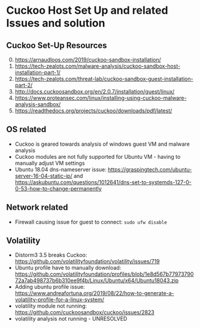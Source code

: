 # Cuckoo Host Set Up and related Issues and solution

## Cuckoo Set-Up Resources
0. https://arnaudloos.com/2019/cuckoo-sandbox-installation/
1. https://tech-zealots.com/malware-analysis/cuckoo-sandbox-host-installation-part-1/
2. https://tech-zealots.com/threat-lab/cuckoo-sandbox-guest-installation-part-2/
3. http://docs.cuckoosandbox.org/en/2.0.7/installation/guest/linux/
4. https://www.proteansec.com/linux/installing-using-cuckoo-malware-analysis-sandbox/
5. https://readthedocs.org/projects/cuckoo/downloads/pdf/latest/

## OS related
* Cuckoo is geared towards analysis of windows guest VM and malware analysis
* Cuckoo modules are not fully supported for Ubuntu VM - having to manually adjust VM settings
* Ubuntu 18.04 dns-nameserver issue: https://graspingtech.com/ubuntu-server-16-04-static-ip/ and https://askubuntu.com/questions/1012641/dns-set-to-systemds-127-0-0-53-how-to-change-permanently

## Network related
* Firewall causing issue for guest to connect: `sudo ufw disable`


## Volatility
* Distorm3 3.5 breaks Cuckoo: https://github.com/volatilityfoundation/volatility/issues/719
* Ubuntu profile have to manually download: https://github.com/volatilityfoundation/profiles/blob/1e8d567b7797379072a7ab498737b6b310ee9f4b/Linux/Ubuntu/x64/Ubuntu18043.zip
* Adding ubuntu profile issue: https://www.andreafortuna.org/2019/08/22/how-to-generate-a-volatility-profile-for-a-linux-system/
* volatility module not running: https://github.com/cuckoosandbox/cuckoo/issues/2823
* volatility analysis not running - UNRESOLVED

